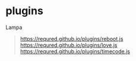 # plugins
Lampa
> https://requred.github.io/plugins/reboot.js
> https://requred.github.io/plugins/love.js
> https://requred.github.io/plugins/timecode.js

